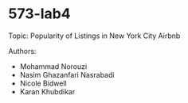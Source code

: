 # 573-lab4

Topic: Popularity of Listings in New York City Airbnb

Authors: 
- Mohammad Norouzi
- Nasim Ghazanfari Nasrabadi
- Nicole Bidwell
- Karan Khubdikar
